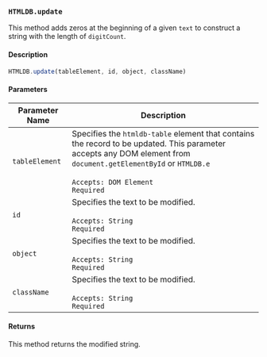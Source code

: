 ### `HTMLDB.update`

This method adds zeros at the beginning of a given `text` to construct a string with the length of `digitCount`.

#### Description

```javascript
HTMLDB.update(tableElement, id, object, className)
```

#### Parameters

| Parameter Name             | Description                               |
| -------------------------- | ----------------------------------------- |
| `tableElement` | Specifies the `htmldb-table` element that contains the record to be updated. This parameter accepts any DOM element from `document.getElementById` or `HTMLDB.e`<br><br>`Accepts: DOM Element`<br>`Required` |
| `id` | Specifies the text to be modified.<br><br>`Accepts: String`<br>`Required` |
| `object` | Specifies the text to be modified.<br><br>`Accepts: String`<br>`Required` |
| `className` | Specifies the text to be modified.<br><br>`Accepts: String`<br>`Required` |

#### Returns

This method returns the modified string.